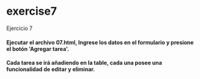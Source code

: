 # exercise7
Ejercicio 7

#### Ejecutar el archivo 07.html, Ingrese los datos en el formulario y presione el botón 'Agregar tarea'.
#### Cada tarea se irá añadiendo en la table, cada una posee una funcionalidad de editar y eliminar.